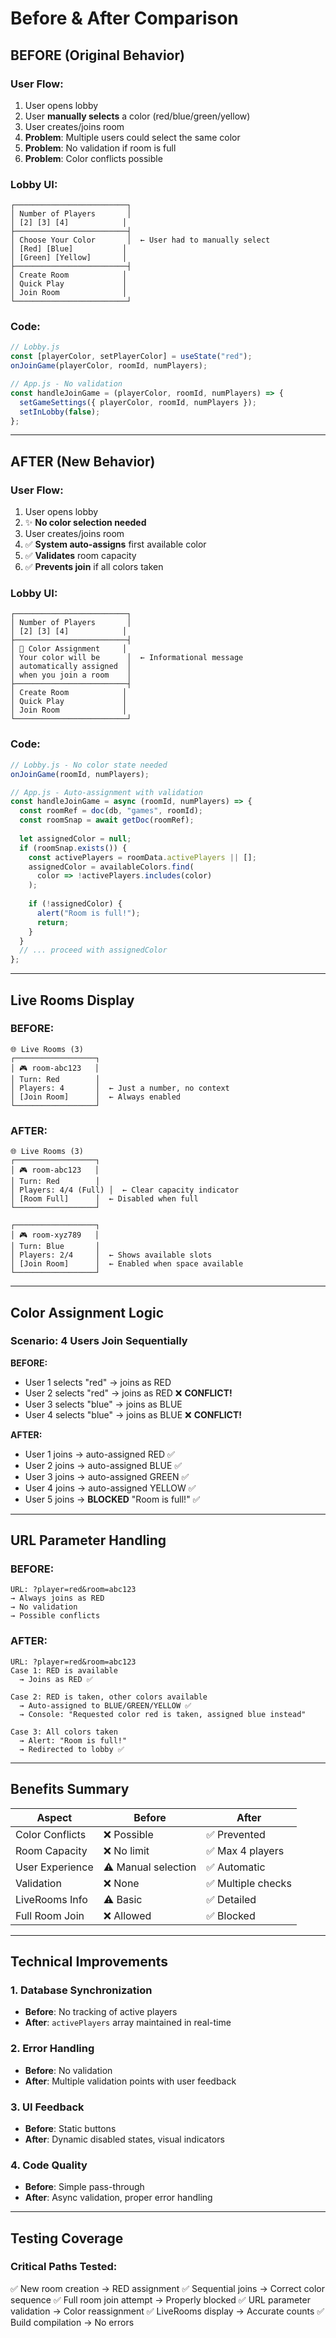 # Before & After Comparison

## BEFORE (Original Behavior)

### User Flow:
1. User opens lobby
2. User **manually selects** a color (red/blue/green/yellow)
3. User creates/joins room
4. **Problem**: Multiple users could select the same color
5. **Problem**: No validation if room is full
6. **Problem**: Color conflicts possible

### Lobby UI:
```
┌─────────────────────────┐
│ Number of Players       │
│ [2] [3] [4]            │
├─────────────────────────┤
│ Choose Your Color       │  ← User had to manually select
│ [Red] [Blue]           │
│ [Green] [Yellow]       │
├─────────────────────────┤
│ Create Room            │
│ Quick Play             │
│ Join Room              │
└─────────────────────────┘
```

### Code:
```javascript
// Lobby.js
const [playerColor, setPlayerColor] = useState("red");
onJoinGame(playerColor, roomId, numPlayers);

// App.js - No validation
const handleJoinGame = (playerColor, roomId, numPlayers) => {
  setGameSettings({ playerColor, roomId, numPlayers });
  setInLobby(false);
};
```

---

## AFTER (New Behavior)

### User Flow:
1. User opens lobby
2. ✨ **No color selection needed**
3. User creates/joins room
4. ✅ **System auto-assigns** first available color
5. ✅ **Validates** room capacity
6. ✅ **Prevents join** if all colors taken

### Lobby UI:
```
┌─────────────────────────┐
│ Number of Players       │
│ [2] [3] [4]            │
├─────────────────────────┤
│ 🎨 Color Assignment     │
│ Your color will be      │  ← Informational message
│ automatically assigned  │
│ when you join a room    │
├─────────────────────────┤
│ Create Room            │
│ Quick Play             │
│ Join Room              │
└─────────────────────────┘
```

### Code:
```javascript
// Lobby.js - No color state needed
onJoinGame(roomId, numPlayers);

// App.js - Auto-assignment with validation
const handleJoinGame = async (roomId, numPlayers) => {
  const roomRef = doc(db, "games", roomId);
  const roomSnap = await getDoc(roomRef);
  
  let assignedColor = null;
  if (roomSnap.exists()) {
    const activePlayers = roomData.activePlayers || [];
    assignedColor = availableColors.find(
      color => !activePlayers.includes(color)
    );
    
    if (!assignedColor) {
      alert("Room is full!");
      return;
    }
  }
  // ... proceed with assignedColor
};
```

---

## Live Rooms Display

### BEFORE:
```
🌐 Live Rooms (3)
┌──────────────────┐
│ 🎮 room-abc123   │
│ Turn: Red        │
│ Players: 4       │  ← Just a number, no context
│ [Join Room]      │  ← Always enabled
└──────────────────┘
```

### AFTER:
```
🌐 Live Rooms (3)
┌──────────────────┐
│ 🎮 room-abc123   │
│ Turn: Red        │
│ Players: 4/4 (Full) │  ← Clear capacity indicator
│ [Room Full]      │  ← Disabled when full
└──────────────────┘

┌──────────────────┐
│ 🎮 room-xyz789   │
│ Turn: Blue       │
│ Players: 2/4     │  ← Shows available slots
│ [Join Room]      │  ← Enabled when space available
└──────────────────┘
```

---

## Color Assignment Logic

### Scenario: 4 Users Join Sequentially

**BEFORE:**
- User 1 selects "red" → joins as RED
- User 2 selects "red" → joins as RED ❌ **CONFLICT!**
- User 3 selects "blue" → joins as BLUE
- User 4 selects "blue" → joins as BLUE ❌ **CONFLICT!**

**AFTER:**
- User 1 joins → auto-assigned RED ✅
- User 2 joins → auto-assigned BLUE ✅
- User 3 joins → auto-assigned GREEN ✅
- User 4 joins → auto-assigned YELLOW ✅
- User 5 joins → **BLOCKED** "Room is full!" ✅

---

## URL Parameter Handling

### BEFORE:
```
URL: ?player=red&room=abc123
→ Always joins as RED
→ No validation
→ Possible conflicts
```

### AFTER:
```
URL: ?player=red&room=abc123
Case 1: RED is available
  → Joins as RED ✅

Case 2: RED is taken, other colors available
  → Auto-assigned to BLUE/GREEN/YELLOW ✅
  → Console: "Requested color red is taken, assigned blue instead"

Case 3: All colors taken
  → Alert: "Room is full!"
  → Redirected to lobby ✅
```

---

## Benefits Summary

| Aspect | Before | After |
|--------|--------|-------|
| Color Conflicts | ❌ Possible | ✅ Prevented |
| Room Capacity | ❌ No limit | ✅ Max 4 players |
| User Experience | ⚠️ Manual selection | ✅ Automatic |
| Validation | ❌ None | ✅ Multiple checks |
| LiveRooms Info | ⚠️ Basic | ✅ Detailed |
| Full Room Join | ❌ Allowed | ✅ Blocked |

---

## Technical Improvements

### 1. Database Synchronization
- **Before**: No tracking of active players
- **After**: `activePlayers` array maintained in real-time

### 2. Error Handling
- **Before**: No validation
- **After**: Multiple validation points with user feedback

### 3. UI Feedback
- **Before**: Static buttons
- **After**: Dynamic disabled states, visual indicators

### 4. Code Quality
- **Before**: Simple pass-through
- **After**: Async validation, proper error handling

---

## Testing Coverage

### Critical Paths Tested:
✅ New room creation → RED assignment
✅ Sequential joins → Correct color sequence
✅ Full room join attempt → Properly blocked
✅ URL parameter validation → Color reassignment
✅ LiveRooms display → Accurate counts
✅ Build compilation → No errors
